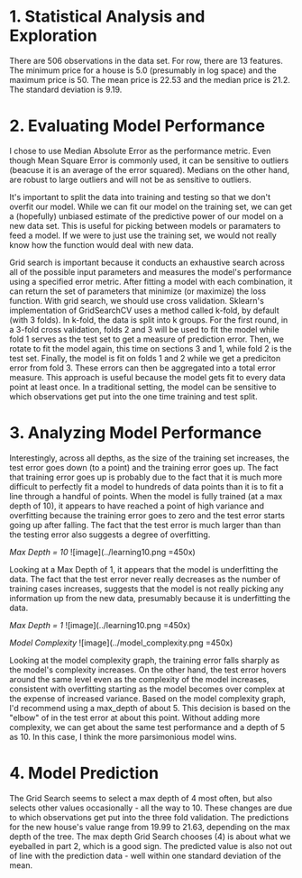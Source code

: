 # 1. Statistical Analysis and Exploration

There are 506 observations in the data set. For row, there are 13 features. The minimum price for a house is 5.0 (presumably in log space) and the maximum price is 50. The mean price is 22.53 and the median price is 21.2. The standard deviation is 9.19.

# 2. Evaluating Model Performance
I chose to use Median Absolute Error as the performance metric. Even though Mean Square Error is commonly used, it can be sensitive to outliers (beacuse it is an average of the error squared). Medians on the other hand, are robust to large outliers and will not be as sensitive to outliers.

It's important to split the data into training and testing so that we don't overfit our model. While we can fit our model on the training set, we can get a (hopefully) unbiased estimate of the predictive power of our model on a new data set. This is useful for picking between models or paramaters to feed a model. If we were to just use the training set, we would not really know how the function would deal with new data. 

Grid search is important because it conducts an exhaustive search across all of the possible input parameters and measures the model's performance using a specified error metric. After fitting a model with each combination, it can return the set of parameters that minimize (or maximize) the loss function. With grid search, we should use cross validation. Sklearn's implementation of GridSearchCV uses a method called k-fold, by default (with 3 folds). In k-fold, the data is split into k groups. For the first round, in a 3-fold cross validation, folds 2 and 3 will be used to fit the model while fold 1 serves as the test set to get a measure of prediction error. Then, we rotate to fit the model again, this time on sections 3 and 1, while fold 2 is the test set. Finally, the model is fit on folds 1 and 2 while we get a prediciton error from fold 3. These errors can then be aggregated into a total error measure. This approach is useful because the model gets fit to every data point at least once. In a traditional setting, the model can be sensitive to which observations get put into the one time training and test split.

# 3. Analyzing Model Performance
Interestingly, across all depths, as the size of the training set increases, the test error goes down (to a point) and the training error goes up. The fact that training error goes up is probably due to the fact that it is much more difficult to perfectly fit a model to hundreds of data points than it is to fit a line through a handful of points. When the model is fully trained (at a max depth of 10), it appears to have reached a point of high variance and overfitting because the training error goes to zero and the test error starts going up after falling. The fact that the test error is much larger than than the testing error also suggests a degree of overfitting.

_Max Depth = 10_
![image](../learning10.png =450x)

Looking at a Max Depth of 1, it appears that the model is underfitting the data. The fact that the test error never really decreases as the number of training cases increases, suggests that the model is not really picking any information up from the new data, presumably because it is underfitting the data.

_Max Depth = 1_
![image](../learning10.png =450x)

_Model Complexity_
![image](../model_complexity.png =450x)

Looking at the model complexity graph, the training error falls sharply as the model's complexity increases. On the other hand, the test error hovers around the same level even as the complexity of the model increases, consistent with overfitting starting as the model becomes over complex at the expense of increased variance. Based on the model complexity graph, I'd recommend using a max_depth of about 5. This decision is based on the "elbow" of in the test error at about this point. Without adding more complexity, we can get about the same test performance and a depth of 5 as 10. In this case, I think the more parsimonious model wins. 

# 4. Model Prediction
The Grid Search seems to select a max depth of 4 most often, but also selects other values occasionally - all the way to 10. These changes are due to which observations get put into the three fold validation. The predictions for the new house's value range from 19.99 to 21.63, depending on the max depth of the tree. The max depth Grid Search chooses (4) is about what we eyeballed in part 2, which is a good sign. The predicted value is also not out of line with the prediction data - well within one standard deviation of the mean.